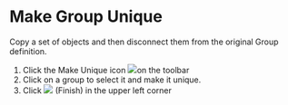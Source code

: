 # Make Group Unique

Copy a set of objects and then disconnect them from the original Group definition.

1. Click the Make Unique icon ![](Images/GUID-25993420-36FC-4101-9D25-A7FE4D2EC514-low.png)on the toolbar
2. Click on a group to select it and make it unique.
3. Click ![](Images/GUID-8B55D4B7-98DF-4FDC-B90C-2E0E14C5DB94-low.png) (Finish) in the upper left corner
